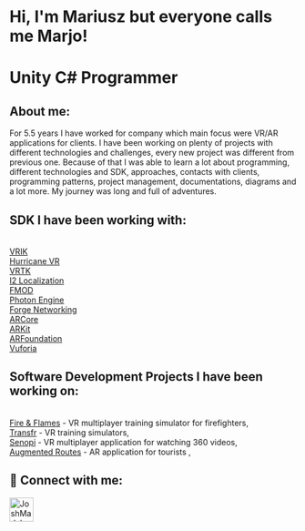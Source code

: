 <h1>Hi, I'm Mariusz but everyone calls me Marjo!</h1>
<h1>Unity C# Programmer</h1>

<h2>About me:</h2>
For 5.5 years I have worked for company which main focus were VR/AR applications for clients. I have been working on plenty of projects with different technologies and challenges, every new project was different from previous one. Because of that I was able to learn a lot about programming, different technologies and SDK, approaches, contacts with clients, programming patterns, project management, documentations, diagrams and a lot more. My journey was long and full of adventures.

<h2>SDK I have been working with:</h2>

<br/><a href="http://www.root-motion.com/finalikdox/html/page16.html">VRIK</a>
<br/><a href="https://assetstore.unity.com/packages/tools/physics/hurricane-vr-physics-interaction-toolkit-177300">Hurricane VR</a>
<br/><a href="https://www.vrtk.io/">VRTK</a>
<br/><a href="http://inter-illusion.com/tools/i2-localization/">I2 Localization</a>
<br/><a href="https://www.fmod.com/">FMOD</a>
<br/><a href="https://www.photonengine.com/">Photon Engine</a>
<br/><a href="https://assetstore.unity.com/packages/tools/network/forge-networking-remastered-38344">Forge Networking</a>
<br/><a href="https://developers.google.com/ar?hl=pl">ARCore</a>
<br/><a href="https://developer.apple.com/augmented-reality/arkit/">ARKit</a>
<br/><a href="https://unity.com/unity/features/arfoundation">ARFoundation</a>
<br/><a href="https://developer.vuforia.com/">Vuforia</a>

<h2>Software Development Projects I have been working on:</h2>

<br/><a href="https://github.com/MarjoKun/Fire-Flames/blob/main/README.md">Fire & Flames</a> - VR multiplayer training simulator for firefighters,
<br/><a href="https://github.com/MarjoKun/Transfr/blob/main/README.md">Transfr</a> - VR training simulators,
<br/><a href="https://github.com/MarjoKun/Senopi/blob/main/README.md">Senopi</a> - VR multiplayer application for watching 360 videos,
<br/><a href="https://github.com/MarjoKun/Augmented-Routes/blob/main/README.md">Augmented Routes</a> - AR application for tourists ,

<h2> 🤳 Connect with me:</h2>

[<img align="left" alt="JoshMadakor | LinkedIn" width="42px" src="https://cdn.jsdelivr.net/npm/simple-icons@v3/icons/linkedin.svg" />][linkedin]

[linkedin]: https://www.linkedin.com/in/mariusz-betker-933081163/
<!--
**MarjoKun/MarjoKun** is a ✨ _special_ ✨ repository because its `README.md` (this file) appears on your GitHub profile.

Here are some ideas to get you started:

- 🔭 I’m currently working on ...
- 🌱 I’m currently learning ...
- 👯 I’m looking to collaborate on ...
- 🤔 I’m looking for help with ...
- 💬 Ask me about ...
- 📫 How to reach me: ...
- 😄 Pronouns: ...
- ⚡ Fun fact: ...
-->
